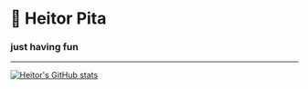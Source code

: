 # 🎯 Heitor Pita

### just having fun

---

[![Heitor's GitHub stats](https://github-readme-stats.vercel.app/api?username=heitorpita&show_icons=true&theme=dracula)](https://github.com/anuraghazra/github-readme-stats)
